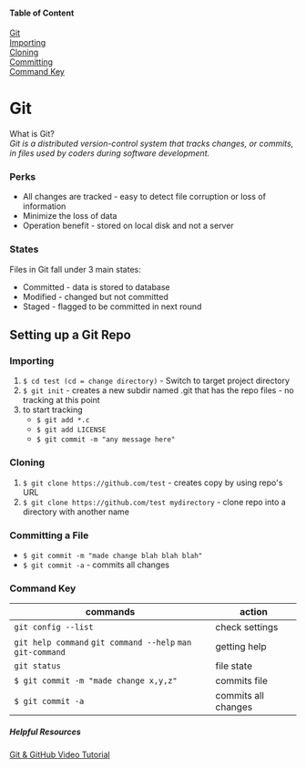 #### Table of Content
[Git](#git)    
[Importing](#importing)   
[Cloning](#cloning)    
[Committing](#committing-a-file)  
[Command Key](#command-key)   
   
   

# Git
What is Git?  
*Git is a distributed version-control system that tracks changes, or commits, in files used by coders during software development.*  

### Perks 
+ All changes are tracked - easy to detect file corruption or loss of information
+ Minimize the loss of data
+ Operation benefit - stored on local disk and not a server

### States 
Files in Git fall under 3 main states:
+ Committed - data is stored to database
+ Modified - changed but not committed
+ Staged - flagged to be committed in next round


## Setting up a Git Repo

### Importing
1. `$ cd test (cd = change directory)` - Switch to target project directory
1. `$ git init` - creates a new subdir named .git that has the repo files - no tracking at this point
1. to start tracking
   + `$ git add *.c`
   + `$ git add LICENSE`
   + `$ git commit -m "any message here"`  


### Cloning
1. `$ git clone https://github.com/test` - creates copy by using repo's URL
1. `$ git clone https://github.com/test mydirectory` - clone repo into a directory with another name

### Committing a File
+ `$ git commit -m "made change blah blah blah"`
+ `$ git commit -a` - commits all changes


### Command Key
|**commands** | **action** | 
|-------------------|-----------------------|
|`git config --list` | check settings |
|`git help command` `git command --help` `man git-command`|getting help|
|`git status` |file state|
|`$ git commit -m "made change x,y,z"`| commits file|
|`$ git commit -a`|commits all changes|


##### Helpful Resources
[Git & GitHub Video Tutorial](https://www.youtube.com/watch?v=RGOj5yH7evk)
